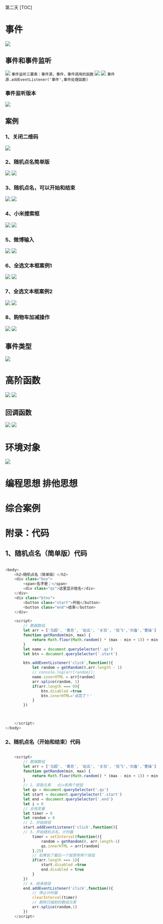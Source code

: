 第二天
[TOC]


# 事件
![](2022-09-16-14-42-48.png)
## 事件和事件监听
![](2022-09-16-14-49-16.png)
`事件监听三要素：事件源，事件，事件调用的函数`
![](2022-09-16-14-51-19.png)
![](2022-09-16-14-58-57.png)
`事件源.addEventListener('事件',事件处理函数)`
### 事件监听版本
![](2022-09-16-16-23-21.png)

## 案例
### 1、关闭二维码
![](2022-09-16-15-41-23.png)
### 2、随机点名简单版
![](2022-09-16-15-19-16.png)
![](2022-09-16-15-40-56.png)
### 3、随机点名，可以开始和结束
![](2022-09-16-16-20-58.png)
![](2022-09-16-16-20-44.png)
### 4、小米搜索框
![](2022-09-16-17-23-26.png)
![](2022-09-16-17-23-38.png)
### 5、微博输入
![](2022-09-16-17-27-42.png)
![](2022-09-16-17-41-27.png)
### 6、全选文本框案例1
![](2022-09-16-17-57-27.png)
![](2022-09-16-18-05-24.png)
### 7、全选文本框案例2
![](2022-09-19-10-48-05.png)
![](2022-09-19-10-59-44.png)
### 8、购物车加减操作
![](2022-09-19-11-08-47.png)
![](2022-09-19-11-18-55.png)
## 事件类型 
![](2022-09-16-16-46-50.png)

# 高阶函数
![](2022-09-19-11-19-48.png)
![](2022-09-19-11-22-57.png)
## 回调函数
![](2022-09-19-11-27-42.png)
![](2022-09-19-11-30-04.png)
# 环境对象
![](2022-09-19-11-40-15.png)

# 编程思想  排他思想


# 综合案例

# 附录：代码
## 1、随机点名（简单版）代码
```javascript

<body>
    <h2>随机点名（简单版）</h2>
    <div class="box">
        <span>名字是：</span>
        <div class="qs">这里显示姓名</div>
    </div>
    <div class="btns">
        <button class="start">开始</button>
        <button class="end">结束</button>
    </div>

    <script>
        // 数据数组
        let arr = ['马超', '黄忠', '赵云', '关羽', '张飞','刘备','曹操']
        function getRandom(min, max) {
            return Math.floor(Math.random() * (max - min + 1)) + min
        }
        let name = document.querySelector('.qs')
        let btn = document.querySelector('.start')

        btn.addEventListener('click',function(){
            let random = getRandom(0,arr.length - 1)
            // console.log(arr[random]);
            name.innerHTML = arr[random]
            arr.splice(random, 1)
            if(arr.length === 0){
                btn.disabled =true
                btn.innerHTML='点完了！'
            }
        })

        

    </script>
</body>

```

### 2、随机点名（开始和结束）代码
```javascript

    <script>
        // 数据数组
        let arr = ['马超', '黄忠', '赵云', '关羽', '张飞','刘备','曹操']
        function getRandom(min, max) {
            return Math.floor(Math.random() * (max - min + 1)) + min
        }
        // 1、获取元素   div和两个按钮
        let qs = document.querySelector('.qs')
        let start = document.querySelector('.start')
        let end = document.querySelector('.end')
        let i = 0
        // 全局变量
        let timer = 0
        let random = 0
        // 2、开始按钮
        start.addEventListener('click',function(){
        // 3、开始随机点名，计时器    
            timer = setInterval(function(){
                random = getRandom(0, arr.length-1)
                qs.innerHTML = arr[random]
            },25)
            // 如果到了最后一个就禁用两个按钮
            if(arr.length === 1){
                start.disabled =true
                end.disabled = true
            }
        })
        // 4、结束按钮
        end.addEventListener('click',function(){
            // 停止计时器
            clearInterval(timer)
            // 删除已抽到的数组元素
            arr.splice(random,1)
        })
    </script>

```